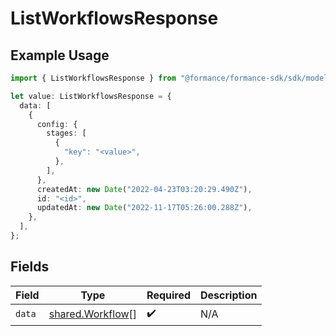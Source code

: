 # ListWorkflowsResponse

## Example Usage

```typescript
import { ListWorkflowsResponse } from "@formance/formance-sdk/sdk/models/shared";

let value: ListWorkflowsResponse = {
  data: [
    {
      config: {
        stages: [
          {
            "key": "<value>",
          },
        ],
      },
      createdAt: new Date("2022-04-23T03:20:29.490Z"),
      id: "<id>",
      updatedAt: new Date("2022-11-17T05:26:00.288Z"),
    },
  ],
};
```

## Fields

| Field                                                       | Type                                                        | Required                                                    | Description                                                 |
| ----------------------------------------------------------- | ----------------------------------------------------------- | ----------------------------------------------------------- | ----------------------------------------------------------- |
| `data`                                                      | [shared.Workflow](../../../sdk/models/shared/workflow.md)[] | :heavy_check_mark:                                          | N/A                                                         |